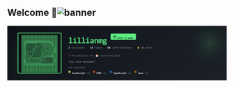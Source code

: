 ## Welcome 👋<img width="2560" height="1440" alt="banner" src="https://github.com/user-attachments/assets/ae05e46d-293d-4213-87d3-9e4fa9597915" />

![lillianmg's GitHub Banner](https://raw.githubusercontent.com/lillianmg/lillianmg/main/banner.png)
<!--
**lillianmg/lillianmg** is a ✨ _special_ ✨ repository because its `README.md` (this file) appears on your GitHub profile.

Here are some ideas to get you started:

- 🔭 I’m currently working on ...
- 🌱 I’m currently learning ...
- 👯 I’m looking to collaborate on ...
- 🤔 I’m looking for help with ...
- 💬 Ask me about ...
- 📫 How to reach me: ...
- 😄 Pronouns: ...
- ⚡ Fun fact: ...
-->
